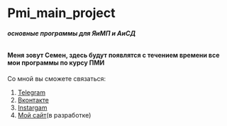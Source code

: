 Pmi_main_project
=====================
###### ***основные программы для ЯиМП и АиСД***

#### Меня зовут Семен, здесь будут появлятся с течением времени все мои программы по курсу ПМИ
Со мной вы сможете связаться:
1. [Telegram](https://tlgg.ru/princepepper)
2. [Вконтакте](https://vk.com/princepepper)
3. [Instargam](https://www.instagram.com/prince_pepper_official/?hl=ru)
4. [Мой сайт](http://ppts.website/)(в разработке)
